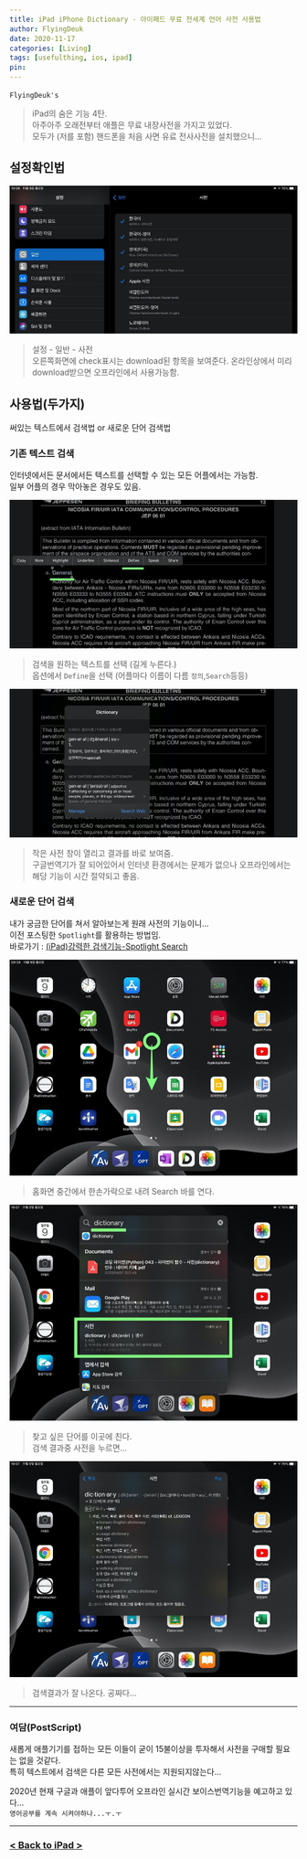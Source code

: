 ```yaml
---
title: iPad iPhone Dictionary - 아이패드 무료 전세계 언어 사전 사용법
author: FlyingDeuk
date: 2020-11-17
categories: [Living]
tags: [usefulthing, ios, ipad]
pin:
---
```


`FlyingDeuk's`
> iPad의 숨은 기능 4탄. <br>
아주아주 오래전부터 애플은 무료 내장사전을 가지고 있었다. <br>
모두가 (저를 포함) 핸드폰을 처음 사면 유료 전사사전을 설치했으니... <br>

## 설정확인법
![dict](/img/living/ipad/dict.jpg)
>설정 - 일반 - 사전 <br>
오른쪽화면에 check표시는 download된 항목을 보여준다. 온라인상에서 미리 download받으면 오프라인에서 사용가능함.

## 사용법(두가지)
써있는 텍스트에서 검색법 or 새로운 단어 검색법

### 기존 텍스트 검색
인터넷에서든 문서에서든 텍스트를 선택할 수 있는 모든 어플에서는 가능함. <br>
일부 어플의 경우 막아놓은 경우도 있음.

![dict](/img/living/ipad/dict1.jpg)
>검색을 원하는 텍스트를 선택 (길게 누른다.)<br>
옵션에서 `Define`을 선택 (어플마다 이름이 다름 `정의`,`Search`등등)

![dict](/img/living/ipad/dict2.jpg)
>작은 사전 창이 열리고 결과를 바로 보여줌. <br>
구글번역기가 잘 되어있어서 인터넷 환경에서는 문제가 없으나 오프라인에서는 해당 기능이 시간 절약되고 좋음.


### 새로운 단어 검색
내가 궁금한 단어를 쳐서 알아보는게 원래 사전의 기능이니...<br>
이전 포스팅한 `Spotlight`를 활용하는 방법임. <br>
바로가기 : [(iPad)강력한 검색기능-Spotlight Search](/posts/IpadSpot/)

![dict](/img/living/ipad/spot1.jpg)
>홈화면 중간에서 한손가락으로 내려 Search 바를 연다.

![dict](/img/living/ipad/dict3.jpg)
>찾고 싶은 단어를 이곳에 친다. <br>
검색 결과중 사전을 누르면...

![dict](/img/living/ipad/dict4.jpg)
>검색결과가 잘 나온다. 공짜다...

---------

### 여담(PostScript)
새롭게 애플기기를 접하는 모든 이들이 굳이 15불이상을 투자해서 사전을 구매할 필요는 없을 것같다. <br>
특히 텍스트에서 검색은 다른 모든 사전에서는 지원되지않는다...<br>

2020년 현재 구글과 애플이 앞다투어 오프라인 실시간 보이스번역기능을 예고하고 있다... <br>
`영어공부를 계속 시켜야하나...ㅜ.ㅜ`

-----------

### [< Back to iPad >](/posts/Ipad/)
